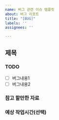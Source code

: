 ```yaml
---
name: 버그 관련 이슈 템플릿
about: 버그 리포트
title: "[BUG]"
labels: ''
assignees: ''

---
```


## 제목

### TODO
- [ ] 버그내용1
- [ ] 버그내용2

### 참고 할만한 자료

### 예상 작업시간(선택)

